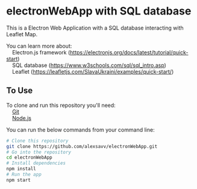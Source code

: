 # electronWebApp with SQL database

This is a Electron Web Application with a SQL database interacting with Leaflet Map.

You can learn more about: <br/>
  &nbsp;&nbsp;&nbsp; Electron.js framework (https://electronjs.org/docs/latest/tutorial/quick-start) <br/>
  &nbsp;&nbsp;&nbsp; SQL database (https://www.w3schools.com/sql/sql_intro.asp) <br/>
  &nbsp;&nbsp;&nbsp; Leaflet (https://leafletjs.com/SlavaUkraini/examples/quick-start/) <br/>
   
## To Use

To clone and run this repository you'll need: <br/>
  &nbsp;&nbsp;&nbsp; [Git](https://git-scm.com) <br/>
  &nbsp;&nbsp;&nbsp; [Node.js](https://nodejs.org/en/download/)
  
You can run the below commands from your command line:

```bash
# Clone this repository
git clone https://github.com/alexsavv/electronWebApp.git
# Go into the repository
cd electronWebApp
# Install dependencies
npm install
# Run the app
npm start
